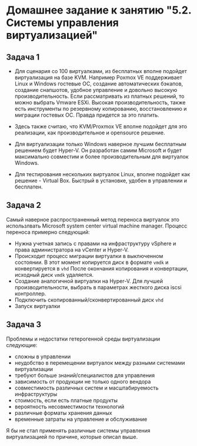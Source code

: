 # Домашнее задание к занятию "5.2. Системы управления виртуализацией"

## Задача 1

- Для сценария со 100 виртуалками, из бесплатных вполне подойдет виртуализация на базе KVM.
Например Poxmox VE поддерживает Linux и Windows гостевые ОС, создание автоматических бэкапов, создание снапшотов, удобное управление и довольно высокую производительность.
Если рассматривать из платных решений, то можно выбрать Vmware ESXi. Высокая производительность, также есть инструменты по резервному копированию, восстановлению и миграции гостевых ОС.
Правда придется за это платить.  

- Здесь также считаю, что KVM/Proxmox VE вполне подойдет для это реализации, как производительное и opensource решение.

- Для виртуализации только Windows наверное лучшим бесплатным решением будет Hyper-V.
Он разработан самим Microsoft и будет максимально совместим и более производительным для виртуалок Windows.
  
- Для тестирования нескольких виртуалок Linux, вполне подойдет как решение - Virtual Box.
Быстрый в установке, удобен в управлении и бесплатен.
  
## Задача 2

Самый наверное распространенный метод переноса виртуалок это использлвать
Microsoft system center virtual machine manager.
Процесс переноса примерно следующий: 

- Нужна учетная запись с правами на инфраструктуру vSphere и права администратора на vCenter и Hyper-V.
- Происходит процесс миграции виртуалки в выключенном состоянии.
В этот момент копируется диск в формате `vmdk` и конвертируется в `vhd`
После окончания копирования и конвертации, исходный диск `vmdk` удаляется.  
- Создание аналогичной виртуалки на Hyper-V. 
  Для лучшей производительности, выбрать в параметрах жесткого диска iscsi контроллер. 
- Подключить скопированный/сконвертированный диск `vhd`
- Запуск виртуалки

## Задача 3

Проблемы и недостатки гетерогенной среды виртуализации следующие:

- сложны в управлении
- неудобство в перемещении виртуалок между разными системами виртуализации
- требуют больше знаний/специалистов для управления
- зависимость от продукции не только одного вендора
- совместимость различных систем и масштабируемость инфраструктуры
- стоимость, если есть платные продукты
- вероятность несовместимости технологий
- различные форматы хранения данных
- временные затраты на управление и обслуживание

Я бы не стал применять различные системы управления виртуализацией
по причине, которые описал выше.